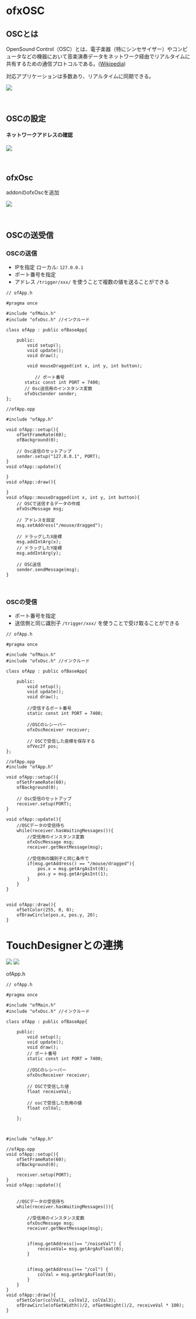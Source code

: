 # ofxOSC

## OSCとは

OpenSound Control（OSC）とは、電子楽器（特にシンセサイザー）やコンピュータなどの機器において音楽演奏データをネットワーク経由でリアルタイムに共有するための通信プロトコルである。([Wikipedia](https://ja.wikipedia.org/wiki/OpenSound_Control))


対応アプリケーションは多数あり、リアルタイムに同期できる。

![](images/osc.png)


&nbsp;

## OSCの設定

#### ネットワークアドレスの確認

![](images/ipadress.png)

&nbsp;


## ofxOsc

addonのofxOscを追加

![](images/addon_osc.png)


&nbsp;

## OSCの送受信

### OSCの送信

* IPを指定 ローカル: `127.0.0.1`
* ポート番号を指定
* アドレス `/trigger/xxx/` を使うことで複数の値を送ることができる

```
// ofApp.h

#pragma once

#include "ofMain.h"
#include "ofxOsc.h" //インクルード

class ofApp : public ofBaseApp{

	public:
		void setup();
		void update();
		void draw();

		void mouseDragged(int x, int y, int button);
		
    	   // ポート番号
	   static const int PORT = 7400;
	   // Osc送信用のインスタンス変数
	   ofxOscSender sender;
};

```

```
//ofApp.opp

#include "ofApp.h"

void ofApp::setup(){
    ofSetFrameRate(60);
    ofBackground(0);
    
    // Osc送信のセットアップ
    sender.setup("127.0.0.1", PORT);
}
void ofApp::update(){
	
}
void ofApp::draw(){
	
}
void ofApp::mouseDragged(int x, int y, int button){
    // OSCで送信するデータの作成
    ofxOscMessage msg;
    
    // アドレスを設定
    msg.setAddress("/mouse/dragged");
    
    // ドラッグしたX座標
    msg.addIntArg(x);
    // ドラッグしたY座標
    msg.addIntArg(y);
    
    // OSC送信
    sender.sendMessage(msg);   
}
```

&nbsp;


### OSCの受信

* ポート番号を指定
* 送信側と同じ識別子 `/trigger/xxx/` を使うことで受け取ることができる

```
// ofApp.h

#pragma once

#include "ofMain.h"
#include "ofxOsc.h" //インクルード

class ofApp : public ofBaseApp{

	public:
		void setup();
		void update();
		void draw();
		
		//受信するポート番号
		static const int PORT = 7400;
    
	    //OSCのレシーバー
	    ofxOscReceiver receiver;
	    
	    // OSCで受信した座標を保存する
	    ofVec2f pos;
};

```

```
//ofApp.opp
#include "ofApp.h"

void ofApp::setup(){
    ofSetFrameRate(60);
    ofBackground(0);
    
    // Osc受信のセットアップ
    receiver.setup(PORT);
}

void ofApp::update(){
    //OSCデータの受信待ち
    while(receiver.hasWaitingMessages()){
        //受信用のインスタンス変数
        ofxOscMessage msg;
        receiver.getNextMessage(msg);
        
        //受信側の識別子と同じ条件で
        if(msg.getAddress() == "/mouse/dragged"){
            pos.x = msg.getArgAsInt(0);
            pos.y = msg.getArgAsInt(1);
        }
    }
}


void ofApp::draw(){
    ofSetColor(255, 0, 0);
    ofDrawCircle(pos.x, pos.y, 20);
}

```

# TouchDesignerとの連携

<img src="images/touch.png" width="">
<img src="images/send.png" width="">


ofApp.h
```
// ofApp.h

#pragma once

#include "ofMain.h"
#include "ofxOsc.h" //インクルード

class ofApp : public ofBaseApp{

    public:
        void setup();
        void update();
        void draw();
        // ポート番号
        static const int PORT = 7400;
    
        //OSCのレシーバー
        ofxOscReceiver receiver;
        
        // OSCで受信した値
        float receiveVal;
    
        // oscで受信した色用の値
        float colVal;
    
    };


```

```

#include "ofApp.h"

//ofApp.opp
void ofApp::setup(){
    ofSetFrameRate(60);
    ofBackground(0);
    
    receiver.setup(PORT);
}
void ofApp::update(){
    
    
    //OSCデータの受信待ち
    while(receiver.hasWaitingMessages()){
        
        //受信用のインスタンス変数
        ofxOscMessage msg;
        receiver.getNextMessage(msg);
        
        
        if(msg.getAddress()== "/noiseVal") {
            receiveVal= msg.getArgAsFloat(0);
        }
        
        
        if(msg.getAddress()== "/col") {
            colVal = msg.getArgAsFloat(0);
        }
    }
}
void ofApp::draw(){
    ofSetColor(colVal1, colVal2, colVal3);
    ofDrawCircle(ofGetWidth()/2, ofGetHeight()/2, receiveVal * 100);
}


```
